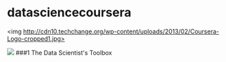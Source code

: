 datasciencecoursera
===================

<img http://cdn10.techchange.org/wp-content/uploads/2013/02/Coursera-Logo-cropped1.jpg>

![](http://upload.wikimedia.org/wikipedia/commons/d/db/Data_Science_Venn_Diagram.png)
###1 The Data Scientist's Toolbox
